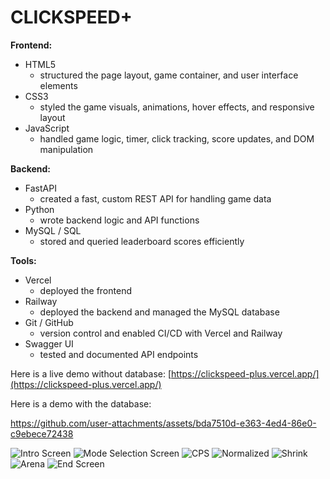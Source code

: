 # CLICKSPEED+

**Frontend:**  
- HTML5 
  - structured the page layout, game container, and user interface elements  
- CSS3 
  - styled the game visuals, animations, hover effects, and responsive layout  
- JavaScript 
  - handled game logic, timer, click tracking, score updates, and DOM manipulation  

**Backend:**  
- FastAPI  
  - created a fast, custom REST API for handling game data  
- Python  
  - wrote backend logic and API functions  
- MySQL / SQL  
  - stored and queried leaderboard scores efficiently  

**Tools:**  
- Vercel  
  - deployed the frontend  
- Railway  
  - deployed the backend and managed the MySQL database  
- Git / GitHub  
  - version control and enabled CI/CD with Vercel and Railway  
- Swagger UI  
  - tested and documented API endpoints  

Here is a live demo without database:
[https://clickspeed-plus.vercel.app/](https://clickspeed-plus.vercel.app/)

Here is a demo with the database:

https://github.com/user-attachments/assets/bda7510d-e363-4ed4-86e0-c9ebece72438

![Intro Screen](https://github.com/user-attachments/assets/abd89c71-b5a9-49fa-af55-3cd9211e26ea)
![Mode Selection Screen](https://github.com/user-attachments/assets/d0b60f36-9936-4f19-97d9-7457e4a308de)
![CPS](https://github.com/user-attachments/assets/740ad515-d99b-4b36-b7a5-d2864ca677ac)
![Normalized](https://github.com/user-attachments/assets/2f6566ea-faf4-43e6-be29-13c77029eade)
![Shrink](https://github.com/user-attachments/assets/4d1efe24-208b-4738-ac11-814b12061fd2)
![Arena](https://github.com/user-attachments/assets/31ef9a8c-9c0f-47fd-987b-8413702ab2f0)
![End Screen](https://github.com/user-attachments/assets/594445c0-48eb-4381-8f7d-31bfe9fd02ae)
